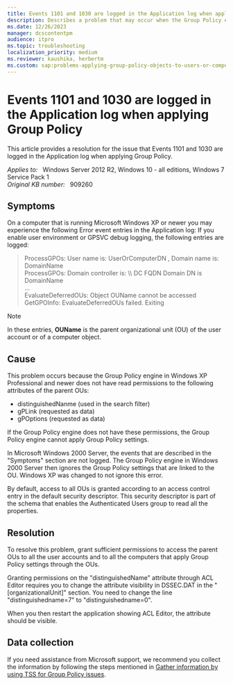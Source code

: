 ```yaml
---
title: Events 1101 and 1030 are logged in the Application log when applying Group Policy
description: Describes a problem that may occur when the Group Policy engine does not have read permissions to the gPLink attribute and the gPOptions attribute of the parent OUs. In this situation, the Group Policy engine cannot apply Group Policy settings.
ms.date: 12/26/2023
manager: dcscontentpm
audience: itpro
ms.topic: troubleshooting
localization_priority: medium
ms.reviewer: kaushika, herbertm
ms.custom: sap:problems-applying-group-policy-objects-to-users-or-computers, csstroubleshoot
---
```

# Events 1101 and 1030 are logged in the Application log when applying Group Policy

This article provides a resolution for the issue that Events 1101 and 1030 are logged in the Application log when applying Group Policy.

_Applies to:_ &nbsp; Windows Server 2012 R2, Windows 10 - all editions, Windows 7 Service Pack 1  
_Original KB number:_ &nbsp; 909260

## Symptoms

On a computer that is running Microsoft Windows XP or newer you may experience the following Error event entries in the Application log: If you enable user environment or GPSVC debug logging, the following entries are logged:

> ProcessGPOs: User name is: UserOrComputerDN , Domain name is: DomainName  
ProcessGPOs: Domain controller is: \\\\ DC FQDN Domain DN is DomainName  
...  
EvaluateDeferredOUs: Object OUName cannot be accessed  
GetGPOInfo: EvaluateDeferredOUs failed. Exiting

> [!NOTE]
> In these entries, **OUName** is the parent organizational unit (OU) of the user account or of a computer object.

## Cause

This problem occurs because the Group Policy engine in Windows XP Professional and newer does not have read permissions to the following attributes of the parent OUs:  

- distinguishedNanme (used in the search filter)
- gPLink (requested as data)
- gPOptions (requested as data)  

If the Group Policy engine does not have these permissions, the Group Policy engine cannot apply Group Policy settings.

In Microsoft Windows 2000 Server, the events that are described in the "Symptoms" section are not logged. The Group Policy engine in Windows 2000 Server then ignores the Group Policy settings that are linked to the OU. Windows XP was changed to not ignore this error.

By default, access to all OUs is granted according to an access control entry in the default security descriptor. This security descriptor is part of the schema that enables the Authenticated Users group to read all the properties.

## Resolution

To resolve this problem, grant sufficient permissions to access the parent OUs to all the user accounts and to all the computers that apply Group Policy settings through the OUs.

Granting permissions on the "distinguishedName" attribute through ACL Editor requires you to change the attribute visibility in DSSEC.DAT in the "[organizationalUnit]" section. You need to change the line "distinguishedname=7" to "distinguishedname=0".

When you then restart the application showing ACL Editor, the attribute should be visible.

## Data collection

If you need assistance from Microsoft support, we recommend you collect the information by following the steps mentioned in [Gather information by using TSS for Group Policy issues](../../windows-client/windows-troubleshooters/gather-information-using-tss-group-policy.md).
